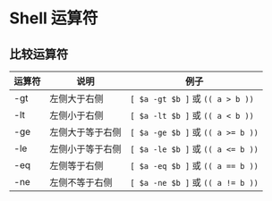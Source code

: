 # Shell 运算符

## 比较运算符

| 运算符 | 说明             | 例子                              |
| ------ | ---------------- | --------------------------------- |
| -gt    | 左侧大于右侧     | `[ $a -gt $b ]` 或 `(( a > b ))`  |
| -lt    | 左侧小于右侧     | `[ $a -lt $b ]` 或 `(( a < b ))`  |
| -ge    | 左侧大于等于右侧 | `[ $a -ge $b ]` 或 `(( a >= b ))` |
| -le    | 左侧小于等于右侧 | `[ $a -le $b ]` 或 `(( a <= b ))` |
| -eq    | 左侧等于右侧     | `[ $a -eq $b ]` 或 `(( a == b ))` |
| -ne    | 左侧不等于右侧   | `[ $a -ne $b ]` 或 `(( a != b ))` |

<!-- ## 表达式

```sh
$((表达式))
```

```bash
$ a=10+20                           # [!code --:2]
$ echo $a               # 10+20
$ echo $((10 + 20))     # 30        # [!code ++:2]
$ echo `expr 10 + 20`   # 30
```

## 算数运算

```sh
echo `expr 10 + 20`   # 30
echo $((10 + 20))     # 30
``` -->
